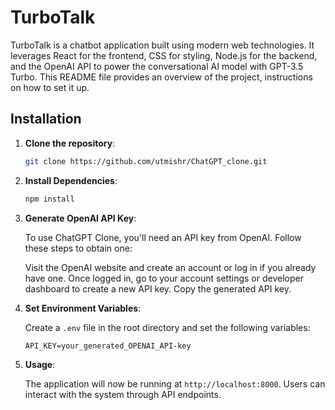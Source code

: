 # TurboTalk
TurboTalk is a chatbot application built using modern web technologies. It leverages React for the frontend, CSS for styling, Node.js for the backend, and the OpenAI API to power the conversational AI model with GPT-3.5 Turbo. This README file provides an overview of the project, instructions on how to set it up.

## Installation

1. **Clone the repository**:

   ```bash
   git clone https://github.com/utmishr/ChatGPT_clone.git
   ```

2. **Install Dependencies**:

   ```bash
   npm install
   ```

3. **Generate OpenAI API Key**:

   To use ChatGPT Clone, you'll need an API key from OpenAI. Follow these steps to obtain one:

   Visit the OpenAI website and create an account or log in if you already have one.
   Once logged in, go to your account settings or developer dashboard to create a new API key.
   Copy the generated API key.


4. **Set Environment Variables**:

   Create a `.env` file in the root directory and set the following variables:

   ```env
   API_KEY=your_generated_OPENAI_API-key
   ```

5. **Usage**:

   The application will now be running at `http://localhost:8000`. Users can interact with the system through API endpoints.
 
